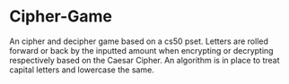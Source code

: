 # Cipher-Game
An cipher and decipher game based on a cs50 pset.
Letters are rolled forward or back by the inputted amount when encrypting or decrypting respectively based on the Caesar Cipher. An algorithm is in place to treat capital letters and lowercase the same.
